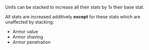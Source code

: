 
Units can be stacked to increase all their stats by 1x their base stat.

All stats are increased additively **except** for these stats which are unaffected by stacking:
* Armor value
* Armor shaving
* Armor penetration